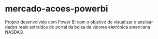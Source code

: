 # mercado-acoes-powerbi
Projeto desenvolvido com Power BI com o objetivo de visualizar e analisar dados reais extraídos do portal da bolsa de valores eletrônica americana NASDAQ.
